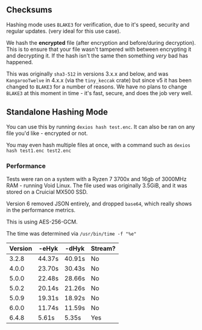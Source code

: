 ## Checksums

Hashing mode uses `BLAKE3` for verification, due to it's speed, security and regular updates. (very ideal for this use case).

We hash the **encrypted** file (after encryption and before/during decryption). This is to ensure that your file wasn't tampered with between encrypting it and decrypting it. If the hash isn't the same then something *very* bad has happened.

This was originally `sha3-512` in versions 3.x.x and below, and was `KangarooTwelve` in 4.x.x (via the `tiny_keccak` crate) but since v5 it has been changed to `BLAKE3` for a number of reasons. We have no plans to change `BLAKE3` at this moment in time - it's fast, secure, and does the job very well.

## Standalone Hashing Mode

You can use this by running `dexios hash test.enc`. It can also be ran on any file you'd like - encrypted or not.

You may even hash multiple files at once, with a command such as `dexios hash test1.enc test2.enc`

### Performance

Tests were ran on a system with a Ryzen 7 3700x and 16gb of 3000MHz RAM - running Void Linux. The file used was originally 3.5GiB, and it was stored on a Cruicial MX500 SSD.

Version 6 removed JSON entirely, and dropped `base64`, which really shows in the performance metrics.

This is using AES-256-GCM.

The time was determined via `/usr/bin/time -f "%e"`

| Version     | -eHyk       | -dHyk       | Stream? |
| ----------- | ----------- | ----------- | ------- |
| 3.2.8       | 44.37s      | 40.91s      | No     |
| 4.0.0       | 23.70s      | 30.43s      | No     |
| 5.0.0       | 22.48s      | 28.66s      | No     |
| 5.0.2       | 20.14s      | 21.26s      | No     |
| 5.0.9       | 19.31s      | 18.92s      | No     |
| 6.0.0       | 11.74s      | 11.59s      | No     |
| 6.4.8       | 5.61s       | 5.35s       | Yes |